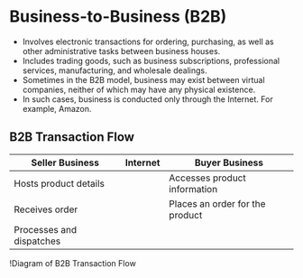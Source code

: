 # Business-to-Business (B2B)

- Involves electronic transactions for ordering, purchasing, as well as other administrative tasks between business houses.
- Includes trading goods, such as business subscriptions, professional services, manufacturing, and wholesale dealings.
- Sometimes in the B2B model, business may exist between virtual companies, neither of which may have any physical existence.
- In such cases, business is conducted only through the Internet. For example, Amazon.

## B2B Transaction Flow

| Seller Business       | Internet                | Buyer Business       |
|-----------------------|-------------------------|----------------------|
| Hosts product details  |                         | Accesses product information |
| Receives order         |                         | Places an order for the product |
| Processes and dispatches|                        |                      |

!Diagram of B2B Transaction Flow
